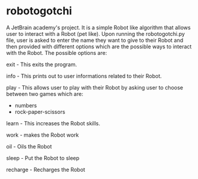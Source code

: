 # robotogotchi
A JetBrain academy's project.
It is a simple Robot like algorithm that allows user to interact with a Robot (pet like). 
Upon running the robotogotchi.py file, user is asked to enter the name they want to give to their Robot and then provided
with different options which are the possible ways to interact with the Robot. 
The possible options are:

exit - This exits the program. 

info - This prints out to user informations related to their Robot.

play - This allows user to play with their Robot by asking user to choose between two games which are:
  - numbers
  - rock-paper-scissors
  
learn - This increases the Robot skills.

work - makes the Robot work

oil - Oils the Robot

sleep - Put the Robot to sleep

recharge - Recharges the Robot
